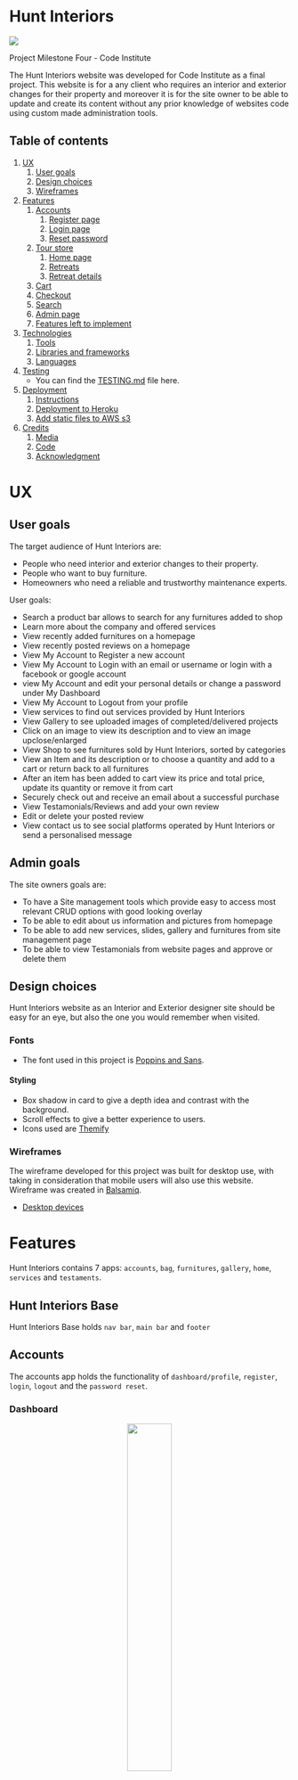 # Hunt Interiors


<img src="static/images/HUNTINT/mockup.pdf" >

Project Milestone Four - Code Institute

The Hunt Interiors website was developed for Code Institute as a final project.
This website is for a any client who requires an interior and exterior changes 
for their property and moreover it is for the site owner to be able to update and create 
its content without any prior knowledge of websites code using custom made administration tools.

## Table of contents
<!--ts-->

1. [UX](#UX)
    1. [User goals](#User-goals)
    2. [Design choices](#Design-choices)
    3. [Wireframes](#Wireframes)
2. [Features](#Features)
    1. [Accounts](#Accounts)
        1. [Register page](#Register-page)
        2. [Login page](#Login-page)
        3. [Reset password](#Reset-password)
    2. [Tour store](#Tour-store)
        1. [Home page](#Home-page)
        2. [Retreats](#Retreats)
        3. [Retreat details](#Retreat-details)
    3. [Cart](#Cart)
    4. [Checkout](#Checkout)
    5. [Search](#Search)
    7. [Admin page](#Admin-page)
    8. [Features left to implement](#Features-left-to-implement)
3. [Technologies](#Technologies)
    1. [Tools](#Tools)
    2. [Libraries and frameworks](#Libraries-and-frameworks)
    3. [Languages](#Languages)
4. [Testing](#Testing)
      - You can find the [TESTING.md](TESTING.md) file here.
5. [Deployment](#Deployment)
    1. [Instructions](#Instructions)
    2. [Deployment to Heroku](#Deployment-to-Heroku)
    3. [Add static files to AWS s3](#Add-static-files-to-AWS-s3)
6. [Credits](#Credits)
    1. [Media](#Media)
    2. [Code](#Code)
    3. [Acknowledgment](#Acknowledgment)
 <!--te-->

# UX

## User goals
The target audience of Hunt Interiors are:
- People who need interior and exterior changes to their property.
- People who want to buy furniture.
- Homeowners who need a reliable and trustworthy maintenance experts.

User goals:
- Search a product bar allows to search for any furnitures added to shop
- Learn more about the company and offered services
- View recently added furnitures on a homepage
- View recently posted reviews on a homepage
- View My Account to Register a new account
- View My Account to Login with an email or username or login with a facebook or google account
- view My Account and edit your personal details or change a password under My Dashboard
- View My Account to Logout from your profile
- View services to find out services provided by Hunt Interiors
- View Gallery to see uploaded images of completed/delivered projects
- Click on an image to view its description and to view an image upclose/enlarged
- View Shop to see furnitures sold by Hunt Interiors, sorted by categories
- View an Item and its description or to choose a quantity and add to a cart or return back to all furnitures
- After an item has been added to cart view its price and total price, update its quantity or remove it from cart
- Securely check out and receive an email about a successful purchase
- View Testamonials/Reviews and add your own review
- Edit or delete your posted review
- View contact us to see social platforms operated by Hunt Interiors or send a personalised message

## Admin goals
The site owners goals are:
- To have a Site management tools which provide easy to access most relevant CRUD options with good looking overlay
- To be able to edit about us information and pictures from homepage
- To be able to add new services, slides, gallery and furnitures from site management page
- To be able to view Testamonials from website pages and approve or delete them


## Design choices
Hunt Interiors website as an Interior and Exterior designer site should be easy for an eye, but also the one you would remember when visited.

### Fonts
- The font used in this project is [Poppins and Sans](https://fonts.googleapis.com/css?family=Open+Sans:400,600,700|Poppins:300,400,500,600,700).

#### Styling
  - Box shadow in card to give a depth idea and contrast with the background.
  - Scroll effects to give a better experience to users.
  - Icons used are [Themify](https://themify.me/)

### Wireframes
The wireframe developed for this project was built for desktop use, with taking in consideration that mobile users will also use this website.
Wireframe was created in [Balsamiq](https://balsamiq.com/).
  - [Desktop devices](https://github.com/kydzoster/huntinteriors/blob/main/static/images/HUNTINT/mockup.pdf)

# Features

Hunt Interiors contains 7 apps: `accounts`, `bag`, `furnitures`, `gallery`, `home`, `services` and `testaments`.

## Hunt Interiors Base

Hunt Interiors Base holds `nav bar`, `main bar` and `footer`

## Accounts
 The accounts app holds the functionality of `dashboard/profile`, `register`, `login`, `logout` and the `password reset`.

### Dashboard
<p align="center">
<img src="/static/images/HUNTINT/Account/AccountDashboard.png" width="40%">
</p>

  - Dashboard lets you change or update your account/profile information
  - Profile must be completed to be able to buy itms from the shop, notification will be given if profile is incomplete.

### Register page
<p align="center">
<img src="/static/images/HUNTINT/Account/Register.png" width="40%">
</p>

  - Username, name, email and password is required to create an account.
  - Username must be unique.
  - Password should not be short, must contain at least 8 characters and should not be common.
  - As soon as the user creates its username they are redirected to home page.

### Login page
<p align="center">

<img src="/static/images/HUNTINT/Account/Login.png" width="40%">
</p>
  - Login page will ask for a username which can be a username or emailaddress and a password to login.
  - There is also an option to login with facebook or google account

### Forgot Password
  - Step 1: at the login page, under the password you can find the `forgot password?` link in which will lead to a form to add your account email.
  - Step 2: Add the email you registered with to reset the password.
  - Step 3: You will receive an email with a link that will allow you to add a different password sending you to a reset password form.
  - Step 4: Add a new password and confirm it.
  - Step 5: Once the password is set you can login with the new password.

  <img src="/static/images/HUNTINT/Account/PWReset.png">

## Home
The Home app holds the functionality for `Title`, `Slides`, `Management` and `Contact Us`.

Click [Here](https://www.youtube.com/watch?v=jWyOR4HXQWc) to view video of the Home page

<p align="center">
  <img src="/static/images/HUNTINT/UserAction/Home.png" width="40%">
</p>


## Services
The Services app holds the functionality for `Services`.

<p align="center">
 <img src="/static/images/HUNTINT/UserAction/Services.png" width="40%">
 </p>


## Gallery  
The Gallery app holds the functionality for `Gallery`.

Click [Here](https://www.youtube.com/watch?v=CPjyrHFvViA) to view video of the Gallery page

<p align="center">
 <img src="/static/images/HUNTINT/UserAction/Gallery.png" width="40%">
 </p>

  - Gallery can be viewed in three sections `All Gallery`, `Interiors` and `Exteriors`
  - Each picture can be viewed seperately to find out a short description on a work accomplished in the picture.

## Shop
The bag app holds the functionality for `bag`, `checkout`, `search` and `invoice`.

Click [Here](https://www.youtube.com/watch?v=QXFZefb8Mi8) to view video of the Shop page

<p align="center">
 <img src="/static/images/HUNTINT/UserAction/Shop.png" width="40%">
 </p>

 - Shop is seperated in 5 categories: `All Furnitures`, `Bed`, `Sofa`, `Chair` and `Table`.
 - Client can also search for a product using a search a product bar, this search bar is a global and can be viewed from any page.
 - To view an Item need to click on View Item, it will show a product details, product image and short description
 - Potential buy can select quantity and view a product in full scale when clicked on it.
 - Once product is added to cart/bag it can be viewed in Shopping cart, where client can change its quantity or delete it from a cart.
 - when client is ready to checkout he will be directed to Stripe payment section, however,
  if client has not updated his personal details he will be directed to his profile account
 - once payment has been made, client will receive a notification of a successful payment and an email sent to his registered email address.

## Testimonials
The Testaments app holds the functionality for `testaments` and `testament review`.

Click [Here](https://www.youtube.com/watch?v=5ervA6jnC80) to view video of the Testamonials page

<p align="center">
 <img src="/static/images/HUNTINT/UserAction/Testamonials.png" width="40%">
 </p>

 - Client can add a review of services received by Hunt Interiors, 
 however, his review will have to be approved by the site admin in order to view it in Testamonials page.

## Contact Us
The Contact us is a part of Home app.

Click [Here](https://www.youtube.com/watch?v=rxGJX9mkcgY) to view video of the Contact Us page
  
<p align="center">
 <img src="/static/images/HUNTINT/UserAction/Contact.png" width="40%">
 </p>

 - Client can send a personalised message, email to Hunt Interiors.
 
## Dashboard
The Dashboard is a part of Account app.

<p align="center">
 <img src="/static/images/HUNTINT/UserAction/Dashboard.png" width="40%">
 </p>

  - Dashboard contains user profile information and an ability to edit it and change a password

## Site Management
  
  <p align="center">
 <img src="/static/images/HUNTINT/AdminActions/Management.png" width="40%">
 </p>

 - Site Admin can have easy to use basic CRUD functionality for `Services`, `Shop`, `Gallery`, `Testamonials` and `About Us and Slides`

 #### Services

 #### Shop

 #### Gallery

 #### Testamonials

 #### About Us and Slides

## Features Left To Implement
  1. 

# Technologies

## Tools

  - [GitPod](https://gitpod.io/) as an IDE to develop this project.
  - [VSCode](https://code.visualstudio.com/) as an IDE to develop this project using localhost for testing purposes
  - [Stripe](https://stripe.com/) to receive payments.
  - [Heroku](https://www.heroku.com/) for hosting the application and deploy.
  - [Github](https://github.com/) to share and store code remotely.
  - [Balsamiq](https://balsamiq.com/) for the wireframes design.

## Libraries and frameworks

  - [Django](https://www.djangoproject.com/) a high level python web-framework used to design this project.
  - [Bootstrap 4](https://getbootstrap.com/) a CSS library grid used for the development of this site.
  - [Themify](https://themify.me/) for the creation and implementation of icons.
  - [Slick](https://kenwheeler.github.io/slick/) for the carousel and slider
  - [Google fonts](https://fonts.google.com/) for custom font styling.
  - [Decouple](https://pypi.org/project/python-decouple/) for secrets as env

## Languages

  - This project uses HTML, CSS, Javascript and Python programming languages.


# Testing

The testing information can be found in this separated [Testing](TESTING.md) file.


# Deployment

### Instructions
  1. Open https://github.com/kydzoster/huntinteriors, hit the green Gitpod button
  2. Run `pip install -r requirements.txt` in command line

  3. Migrate the models `python manage.py makemigrations` and then `python manage.py migrate`

  4. Create superuser `python manage.py createsuperuser`

  5. Run Server `python manage.py runserver`, because DB is not being shared you will have to populate your DB yourself, 
    you can do that through Django admin or through Site Management under the My Account.


### Deployment to Heroku

To make the deployment of this application to `Heroku` you will need to do the following steps.

  1. Signup for [Heroku](https://signup.heroku.com/)
  2. Install [Heroku-CLI](https://devcenter.heroku.com/articles/heroku-cli)
  3. In command line typ `heroku login -i` enter email and password when promted
  4. Create a file named `Procfile` and add the following code `release: python manage.py migrate && python manage.py loaddata initial_data.json` then on the next line add `web: gunicorn hunt_interiors.wsgi`
  5. Save all the requirements by running `pip freeze > requirements.txt` in the command line
  6. After all the setup is done run `git add .`, `git commit` and `git push`
  7. In your `Heroku`account click new and create new app.
  9. Select your region and create a name for your project.
  10. In your `Heroku` settings click `reveal config vars`.
  11. Add the following config variables:

| KEY            | VALUE         |
|----------------|---------------|
| DATABASE_URL | `<your postgres database url>`  |
| DEBUG | `<False>`  |
| DISABLE_COLLECTSTATIC | `<1>`  |
| EMAIL_HOST_PASSWORD | `<your email password>`  |
| EMAIL_HOST_USER | `<your email address>`  |
| SECRET_KEY | `<your secret key>`  |
| SOCIAL_AUTH_FACEBOOK_KEY | `<your facebook key>`  |
| SOCIAL_AUTH_FACEBOOK_SECRET | `<your facebook secret key>`  |
| SOCIAL_AUTH_GOOGLE_OAUTH2_KEY | `<your Google key>`  |
| SOCIAL_AUTH_GOOGLE_OAUTH2_SECRET | `<your Google secret key>`  |
| EMAIL_ADDRESS | `<your email address>`  |
| EMAIL_PASSWORD | `<your email password>` |
| STRIPE_PUBLIC_KEY | `<your stripe public key>`  |
| STRIPE_SECRET_KEY | `<your stripe secret key>`  |

  12. Add a development (postgres) database by following this link:
    `https://devcenter.heroku.com/articles/heroku-postgres-import-export`

# Credits

## Media
  - The photos used in this project came from [Pexels](https://www.pexels.com/) and original [Hunt Interiors](http://www.huntinteriors.co.uk/) website.

## Code
  - This application was developed using [StartBootstrap](https://startbootstrap.com/templates/) templates. But during the development period, it was changed multiple times, current wireframe is not the original wireframe.
  - Throughout the website I used Code Institute code from the Botique Ado project only changing bits and peaces so they would align with my project.
  - Django for Beginners v3 by William S. Vincent
  - Django 3 By Example 3rd ed. by Antonio Mele


## Acknowledgment
  - The initial start of my project was inspired by [Cocoabine youtuber](https://www.youtube.com/playlist?list=PLY4QSV0S7hD-qflv23HTWTMDCE-j3T8Xd), 
    later I had to change some design by adding Code institute code from the Botique Ado project. After the meeting with my Mentor I was advised to
     change my design and inspire more from the profesionals like [This](https://preview.themeforest.net/item/mint-interior-design-html-template/full_screen_preview/27515892?_ga=2.260447242.645249026.1601897287-1650349433.1566209512)
  - Huge thanks goes to Discord and stack overflow community, especially Martin Schere, Sohal Ahmad and Gaurav Sahadev for helping me with bugs during: design, checkout and deployment.

git push https://git.heroku.com/glacial-eyrie-71049.git